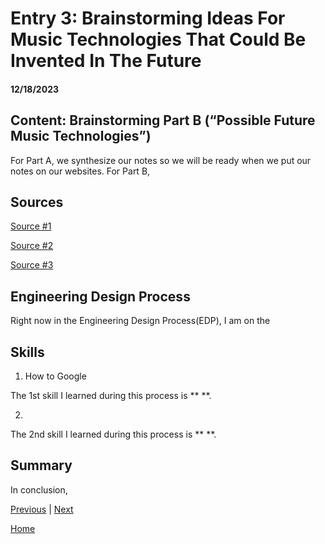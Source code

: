 # Entry 3: Brainstorming Ideas For Music Technologies That Could Be Invented In The Future  
#### 12/18/2023

## Content: Brainstorming Part B (“Possible Future Music Technologies”)
For Part A, we synthesize our notes so we will be ready when we put our notes on our websites. 
For Part B,

## Sources

[Source #1](https://brucef9965.github.io/sep10-freedom-project/)

[Source #2](https://brianw5222.github.io/sep10-freedom-project/#parts)

[Source #3](https://adamk9516.github.io/sep10-freedom-project/#)

## Engineering Design Process

Right now in the Engineering Design Process(EDP), I am on the 

## Skills

1) How to Google

The 1st skill I learned during this process is ** **. 


2) 

The 2nd skill I learned during this process is ** **. 


## Summary
In conclusion,

[Previous](entry02.md) | [Next](entry04.md)

[Home](../README.md)
